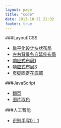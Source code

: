 ```yaml
---
layout: page
title: "code"
date: 2013-10-31 22:32
footer: true
---
```

###Layout|CSS
* [扁平化设计块状布局](http://coffeexu.github.io/Code/gird.html)
* [左右背景各自延伸布局](http://coffeexu.github.io/Code/repeatXY.html)
* [响应式布局1](http://coffeexu.github.io/Code/response1.html)
* [响应式布局3](http://coffeexu.github.io/Code/response3.html)
* [页脚固定在底部](http://coffeexu.github.io/Code/keepBtm.html)

###JavaScript
* [翻页](http://coffeexu.github.io/Code/slide.html)
* [图片取色](http://coffeexu.github.io/Code/getColor.html)

###人工智能
* [识别手写0｜1](http://coffeexu.github.io/teachMe)

<!-- * [响应式布局2](http://coffeexu.github.io/Code/response2.html) -->